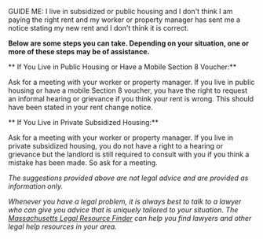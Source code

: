 GUIDE ME: I live in subsidized or public housing and I don't think I am
paying the right rent and my worker or property manager has sent me a
notice stating my new rent and I don't think it is correct.

**Below are some steps you can take.  Depending on your
situation, one or more of these steps may be of assistance.**

** If You Live in Public Housing or Have a Mobile Section 8
Voucher:**

Ask for a meeting with your worker or property manager. If you live in
public housing or have a mobile Section 8 voucher, you have the right to
request an informal hearing or grievance if you think your rent is
wrong. This should have been stated in your rent change notice.

** If You Live in Private Subsidized Housing:**

Ask for a meeting with your worker or property manager. If you live in
private subsidized housing, you do not have a right to a hearing or
grievance but the landlord is still required to consult with you if you
think a mistake has been made. So ask for a meeting.

*The suggestions provided above are not legal advice and are provided as
information only.*

*Whenever you have a legal problem, it is always best to talk to a
lawyer who can give you advice that is uniquely tailored to your
situation. The [Massachusetts Legal Resource Finder](https://masslrf.org/) can
help you find lawyers and other legal help resources in your area.*
